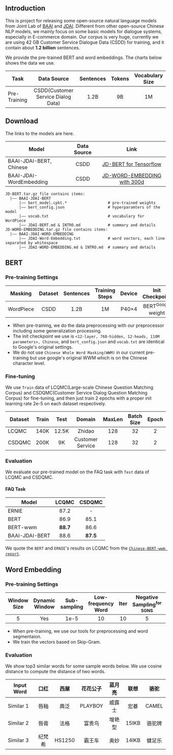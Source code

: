 ## Introduction

This is project for releasing some open-source natural language models from Joint Lab of [BAAI](https://www.baai.ac.cn/) and [JDAI](http://air.jd.com/).
Different from other open-source Chinese NLP models, we mainly focus on some basic models for dialogue systems, especially in E-commerce domain.
Our corpus is very huge, currently we are using 42 GB Customer Service Dialogue Data (CSDD) for training, and it contain about **1.2 billion** sentences.

We provide the pre-trained BERT and word embeddings. The charts below shows the data we use.

| Task| Data Source | Sentences | Tokens | Vocabulary Size |
| -- | :--: | :--: | :--: | :--: |
| Pre-Training | CSDD(Customer Service Dialog Data)| 1.2B | 9B | 1M |

## Download
The links to the models are here.

| Model | Data Source| Link |
| -- | :--: | :--: |
| BAAI-JDAI-BERT, Chinese | CSDD | [JD-BERT for Tensorflow](https://jdai009.s3.cn-north-1.jdcloud-oss.com/jd-aig/open/models/nlp_baai/20190918/JDAI-BERT.tar.gz?AWSAccessKeyId=BB50A587AB371E21919040C802767A0C&Expires=1600048798&Signature=vv36ssU2iqVasPOdYuBCWIDm5X4%3D)|
| BAAI-JDAI-WordEmbedding | CSDD | [JD-WORD-EMBEDDING with 300d](https://jdai009.s3.cn-north-1.jdcloud-oss.com/jd-aig/open/models/nlp_baai/20190918/JDAI-WORD-EMBEDDING.tar.gz?AWSAccessKeyId=BB50A587AB371E21919040C802767A0C&Expires=1600048776&Signature=14rM5LFQywsWHLXhlhGEQAHEE%2FQ%3D)|

```
JD-BERT.tar.gz file contains items:
  |—— BAAI-JDAI-BERT
      |—— bert_model.cpkt.*                  # pre-trained weights
      |—— bert_config.json                   # hyperparamters of the model
      |—— vocab.txt                          # vocabulary for WordPiece
      |—— JDAI-BERT.md & INTRO.md            # summary and details
JD-WORD-EMBEDDING.tar.gz file contains items:
  |—— BAAI-JDAI-WORD-EMBEDDING
      |—— JDAI-Word-Embedding.txt            # word vectors, each line separated by whitespace
      |—— JDAI-WORD-EMBEDDING.md & INTRO.md  # summary and details
```
## BERT
### Pre-training Settings
| Masking | Dataset | Sentences | Training Steps | Device | Init Checkpoint | Init Lr |
| :--: | :--: | :--: | :--: | :--: | :--: | :--: |
| WordPiece | CSDD | 1.2B | 1M | P40×4 | BERT<sup>Google</sup> weight | 1e-4 |
* When pre-training, we do the data preprocessing with our preprocessor including some generalization processing.
* The init checkpoint we use is ``<12-layer, 768-hidden, 12-heads, 110M parameters>, Chinese``, and ``bert_config.json`` and ``vocab.txt`` are identical to Google's original settings. 
* We do not use ``Chinese Whole Word Masking(WWM)`` in our current pre-training but use google's original WWM which is on the Chinese character level.
### Fine-tuning
We use ``Train`` data of LCQMC(Large-scale Chinese Question Matching Corpus) and CSDQMC(Customer Service Dialog Question Matching Corpus) for fine-tuning, and then just train 2 epochs with a proper init learning rate 2e-5 on each dataset respectively. 

| Dataset | Train | Test | Domain | MaxLen | Batch Size | Epoch |
| -- | :--: | :--: | :--: | :--: | :--: | :--: |
| LCQMC | 140K | 12.5K | Zhidao | 128 | 32 | 2 |
| CSDQMC | 200K | 9K | Customer Service | 128 | 32 | 2 |

### Evaluation
We evaluate our pre-trained model on the FAQ task with ``Test`` data of LCQMC and CSDQMC.
#### FAQ Task
| Model | LCQMC | CSDQMC |
| -- | :--: | :--: |
| ERNIE |87.2|-|
| BERT |86.9|85.1|
| BERT-wwm | **88.7** | 86.6 |
| BAAI-JDAI-BERT | 88.6 | **87.5** |

We quote the ``BERT`` and ``ERNIE``'s results on LCQMC from the [`Chinese-BERT-wwm report`](https://arxiv.org/pdf/1906.08101.pdf).
## Word Embedding
### Pre-training Settings
| Window Size | Dynamic Window | Sub-sampling | Low-frequency Word | Iter | Negative Sampling<sup>for SGNS</sup> | Dim |
| :--: | :--: | :--: | :--: | :--: | :--: | :--: |
| 5 | Yes | 1e-5 | 10 | 10 | 5 | 300 |
* When pre-training, we use our tools for preprocessing and word segmentaion.
* We train the vectors based on Skip-Gram.
### Evaluation
We show top3 similar words for some sample words below. We use cosine distance to compute the distance of two words.

| Input Word | 口红 | 西屋 | 花花公子 | 蓝月亮 | 联想 | 骆驼 |
| -- | :--: | :--: | :--: | :--: | :--: | :--: |
| Similar 1 | 唇釉 | 典泛 | PLAYBOY | 威露士 | 宏碁 | CAMEL |
| Similar 2 | 唇膏 | 法格 | 富贵鸟 | 增艳型 | 15IKB | 骆驼牌 |
| Similar 3 | 纪梵希 | HS1250 | 霸王车 | 奥妙 | 14IKB | 健足乐 |
